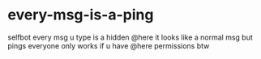 # every-msg-is-a-ping
selfbot
every msg u type is a hidden @here it looks like a normal msg but pings everyone only works if u have @here permissions btw
